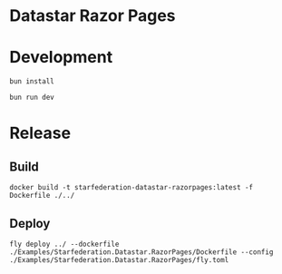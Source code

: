 # Datastar Razor Pages

# Development
```shell
bun install
```

```shell
bun run dev
```

# Release

## Build
```shell
docker build -t starfederation-datastar-razorpages:latest -f Dockerfile ./../
```

## Deploy
```shell
fly deploy ../ --dockerfile ./Examples/Starfederation.Datastar.RazorPages/Dockerfile --config ./Examples/Starfederation.Datastar.RazorPages/fly.toml
```